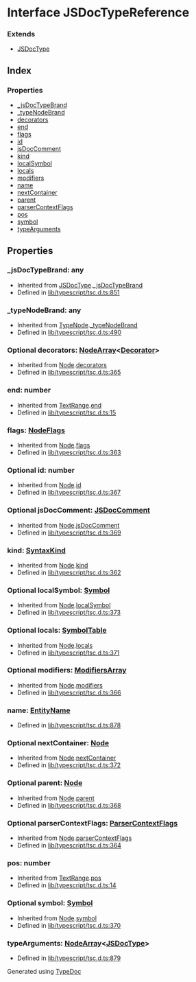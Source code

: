 # Interface JSDocTypeReference


### Extends
* [JSDocType](ts.jsdoctype.md)

## Index

### Properties
* [_jsDocTypeBrand](ts.jsdoctypereference.md#_jsdoctypebrand)
* [_typeNodeBrand](ts.jsdoctypereference.md#_typenodebrand)
* [decorators](ts.jsdoctypereference.md#decorators)
* [end](ts.jsdoctypereference.md#end)
* [flags](ts.jsdoctypereference.md#flags)
* [id](ts.jsdoctypereference.md#id)
* [jsDocComment](ts.jsdoctypereference.md#jsdoccomment)
* [kind](ts.jsdoctypereference.md#kind)
* [localSymbol](ts.jsdoctypereference.md#localsymbol)
* [locals](ts.jsdoctypereference.md#locals)
* [modifiers](ts.jsdoctypereference.md#modifiers)
* [name](ts.jsdoctypereference.md#name)
* [nextContainer](ts.jsdoctypereference.md#nextcontainer)
* [parent](ts.jsdoctypereference.md#parent)
* [parserContextFlags](ts.jsdoctypereference.md#parsercontextflags)
* [pos](ts.jsdoctypereference.md#pos)
* [symbol](ts.jsdoctypereference.md#symbol)
* [typeArguments](ts.jsdoctypereference.md#typearguments)

## Properties

### _jsDocTypeBrand: any

* Inherited from [JSDocType](ts.jsdoctype.md).[_jsDocTypeBrand](ts.jsdoctype.md#_jsdoctypebrand)
* Defined in [lib/typescript/tsc.d.ts:851](https://github.com/kimamula/typedoc/blob/HEAD/src/lib/typescript/tsc.d.ts#L851)


### _typeNodeBrand: any

* Inherited from [TypeNode](ts.typenode.md).[_typeNodeBrand](ts.typenode.md#_typenodebrand)
* Defined in [lib/typescript/tsc.d.ts:490](https://github.com/kimamula/typedoc/blob/HEAD/src/lib/typescript/tsc.d.ts#L490)


### Optional decorators: [NodeArray](ts.nodearray.md)<[Decorator](ts.decorator.md)>

* Inherited from [Node](ts.node.md).[decorators](ts.node.md#decorators)
* Defined in [lib/typescript/tsc.d.ts:365](https://github.com/kimamula/typedoc/blob/HEAD/src/lib/typescript/tsc.d.ts#L365)


### end: number

* Inherited from [TextRange](ts.textrange.md).[end](ts.textrange.md#end)
* Defined in [lib/typescript/tsc.d.ts:15](https://github.com/kimamula/typedoc/blob/HEAD/src/lib/typescript/tsc.d.ts#L15)


### flags: [NodeFlags](../enums/ts.nodeflags.md)

* Inherited from [Node](ts.node.md).[flags](ts.node.md#flags)
* Defined in [lib/typescript/tsc.d.ts:363](https://github.com/kimamula/typedoc/blob/HEAD/src/lib/typescript/tsc.d.ts#L363)


### Optional id: number

* Inherited from [Node](ts.node.md).[id](ts.node.md#id)
* Defined in [lib/typescript/tsc.d.ts:367](https://github.com/kimamula/typedoc/blob/HEAD/src/lib/typescript/tsc.d.ts#L367)


### Optional jsDocComment: [JSDocComment](ts.jsdoccomment.md)

* Inherited from [Node](ts.node.md).[jsDocComment](ts.node.md#jsdoccomment)
* Defined in [lib/typescript/tsc.d.ts:369](https://github.com/kimamula/typedoc/blob/HEAD/src/lib/typescript/tsc.d.ts#L369)


### kind: [SyntaxKind](../enums/ts.syntaxkind.md)

* Inherited from [Node](ts.node.md).[kind](ts.node.md#kind)
* Defined in [lib/typescript/tsc.d.ts:362](https://github.com/kimamula/typedoc/blob/HEAD/src/lib/typescript/tsc.d.ts#L362)


### Optional localSymbol: [Symbol](ts.symbol.md)

* Inherited from [Node](ts.node.md).[localSymbol](ts.node.md#localsymbol)
* Defined in [lib/typescript/tsc.d.ts:373](https://github.com/kimamula/typedoc/blob/HEAD/src/lib/typescript/tsc.d.ts#L373)


### Optional locals: [SymbolTable](ts.symboltable.md)

* Inherited from [Node](ts.node.md).[locals](ts.node.md#locals)
* Defined in [lib/typescript/tsc.d.ts:371](https://github.com/kimamula/typedoc/blob/HEAD/src/lib/typescript/tsc.d.ts#L371)


### Optional modifiers: [ModifiersArray](ts.modifiersarray.md)

* Inherited from [Node](ts.node.md).[modifiers](ts.node.md#modifiers)
* Defined in [lib/typescript/tsc.d.ts:366](https://github.com/kimamula/typedoc/blob/HEAD/src/lib/typescript/tsc.d.ts#L366)


### name: [EntityName](../modules/ts.md#entityname)

* Defined in [lib/typescript/tsc.d.ts:878](https://github.com/kimamula/typedoc/blob/HEAD/src/lib/typescript/tsc.d.ts#L878)


### Optional nextContainer: [Node](ts.node.md)

* Inherited from [Node](ts.node.md).[nextContainer](ts.node.md#nextcontainer)
* Defined in [lib/typescript/tsc.d.ts:372](https://github.com/kimamula/typedoc/blob/HEAD/src/lib/typescript/tsc.d.ts#L372)


### Optional parent: [Node](ts.node.md)

* Inherited from [Node](ts.node.md).[parent](ts.node.md#parent)
* Defined in [lib/typescript/tsc.d.ts:368](https://github.com/kimamula/typedoc/blob/HEAD/src/lib/typescript/tsc.d.ts#L368)


### Optional parserContextFlags: [ParserContextFlags](../enums/ts.parsercontextflags.md)

* Inherited from [Node](ts.node.md).[parserContextFlags](ts.node.md#parsercontextflags)
* Defined in [lib/typescript/tsc.d.ts:364](https://github.com/kimamula/typedoc/blob/HEAD/src/lib/typescript/tsc.d.ts#L364)


### pos: number

* Inherited from [TextRange](ts.textrange.md).[pos](ts.textrange.md#pos)
* Defined in [lib/typescript/tsc.d.ts:14](https://github.com/kimamula/typedoc/blob/HEAD/src/lib/typescript/tsc.d.ts#L14)


### Optional symbol: [Symbol](ts.symbol.md)

* Inherited from [Node](ts.node.md).[symbol](ts.node.md#symbol)
* Defined in [lib/typescript/tsc.d.ts:370](https://github.com/kimamula/typedoc/blob/HEAD/src/lib/typescript/tsc.d.ts#L370)


### typeArguments: [NodeArray](ts.nodearray.md)<[JSDocType](ts.jsdoctype.md)>

* Defined in [lib/typescript/tsc.d.ts:879](https://github.com/kimamula/typedoc/blob/HEAD/src/lib/typescript/tsc.d.ts#L879)



Generated using [TypeDoc](http://typedoc.io)
